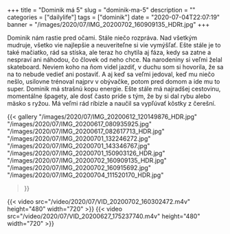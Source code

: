 +++
title = "Dominik má 5"
slug = "dominik-ma-5"
description = ""
categories = ["dailylife"]
tags = ["dominik"]
date = "2020-07-04T22:07:19"
banner = "/images/2020/07/IMG_20200702_160909135_HDRt.jpg"
+++

Dominik nám rastie pred očami. Stále niečo rozpráva. Nad všetkým mudruje, všetko vie najlepšie a neuveriteľne si vie vymýšľať. Ešte stále je to také mačiatko, rád sa stíska, ale teraz ho chytila aj fáza, kedy sa zatne a nespraví ani náhodou, čo človek od neho chce. Na narodeniny si veľmi želal skateboard. Neviem koho na ňom videl jazdiť, v duchu som si hovorila, že sa na to nebude vedieť ani postaviť. A aj keď sa veľmi jedoval, keď mu niečo nešlo, usilovne trénoval najprv v obývačke, potom pred domom a ide mu to super. Dominik má strašnú kopu energie. Ešte stále má najradšej cestovinu, momentálne špagety, ale dosť často príde s tým, že by si dal rybu alebo mäsko s ryžou. Má veľmi rád ríbizle a naučil sa vypľúvať kôstky z čerešní.


{{< gallery
  "/images/2020/07/IMG_20200612_120149876_HDR.jpg"
  "/images/2020/07/IMG_20200617_080935925.jpg"
  "/images/2020/07/IMG_20200617_082617713_HDR.jpg"
  "/images/2020/07/IMG_20200701_132246272.jpg"
  "/images/2020/07/IMG_20200701_143346767.jpg"
  "/images/2020/07/IMG_20200701_150903126_HDR.jpg"
  "/images/2020/07/IMG_20200702_160909135_HDR.jpg"
  "/images/2020/07/IMG_20200702_160915692.jpg"
  "/images/2020/07/IMG_20200704_111520170_HDR.jpg"
>}}

{{< video src="/video/2020/07/VID_20200702_160302472.m4v" height="480" width="720" >}}
{{< video src="/video/2020/07/VID_20200627_175237740.m4v" height="480" width="720" >}}
